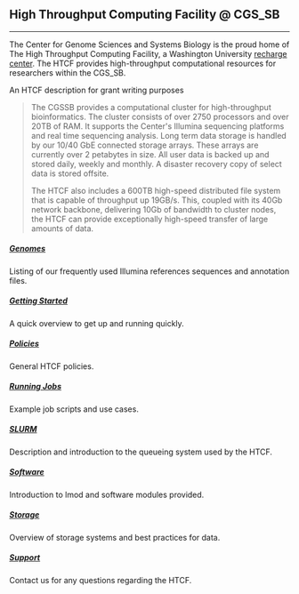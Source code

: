 ## High Throughput Computing Facility @ CGS_SB
* * * 

The Center for Genome Sciences and Systems Biology is the proud home of The High Throughput Computing Facility, a Washington University [recharge center](http://research.wustl.edu/ComplianceAreas/RechargeCenters/Pages/default.aspx).  The HTCF provides high-throughput computational resources for researchers within the CGS_SB.

An HTCF description for grant writing purposes


> The CGSSB provides a computational cluster for high-throughput bioinformatics. The cluster consists of over 2750 processors and over 20TB of RAM.  It supports the Center's Illumina sequencing platforms and real time sequencing analysis. Long term data storage is handled by our 10/40 GbE connected storage arrays. These arrays are currently over 2 petabytes in size. All user data is backed up and stored daily, weekly and monthly. A disaster recovery copy of select data is stored offsite.
>
> The HTCF also includes a 600TB high-speed distributed file system that is capable of throughput up 19GB/s. This, coupled with its 40Gb network backbone, delivering 10Gb of bandwidth to cluster nodes, the HTCF can provide exceptionally high-speed transfer of large amounts of data.

##### [Genomes](genomes.md)

Listing of our frequently used Illumina references sequences and annotation files.

##### [Getting Started](getstarted.md)

A quick overview to get up and running quickly.

##### [Policies](policies.md)

General HTCF policies.

##### [Running Jobs](runningjobs.md)

Example job scripts and use cases.

##### [SLURM](queue.md)

Description and introduction to the queueing system used by the HTCF.  

##### [Software](software.md)

Introduction to lmod and software modules provided.  

##### [Storage](storage.md)

Overview of storage systems and best practices for data.

##### [Support](support.md)

Contact us for any questions regarding the HTCF.
